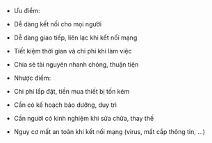 - Ưu điểm:
 - Dễ dàng kết nối cho mọi người
 - Dễ dàng giao tiếp, liên lạc khi kết nối mạng
 - Tiết kiệm thời gian và chi phí khi làm việc
 - Chia sẻ tài nguyên nhanh chóng, thuận tiện

- Nhược điểm:
 - Chi phí lắp đặt, tiền mua thiết bị tốn kém
 - Cần có kế hoạch bảo dưỡng, duy trì
 - Cần người có kinh nghiệm khi sửa chữa, thay thế
 - Nguy cơ mất an toàn khi kết nối mạng (virus, mất cắp thông tin, …)
